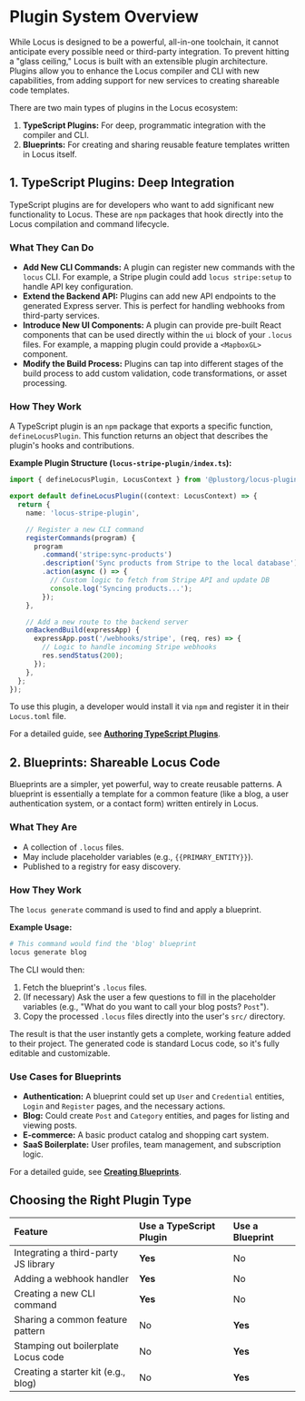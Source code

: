 # Plugin System Overview

While Locus is designed to be a powerful, all-in-one toolchain, it cannot anticipate every possible need or third-party integration. To prevent hitting a "glass ceiling," Locus is built with an extensible plugin architecture. Plugins allow you to enhance the Locus compiler and CLI with new capabilities, from adding support for new services to creating shareable code templates.

There are two main types of plugins in the Locus ecosystem:

1.  **TypeScript Plugins:** For deep, programmatic integration with the compiler and CLI.
2.  **Blueprints:** For creating and sharing reusable feature templates written in Locus itself.

## 1. TypeScript Plugins: Deep Integration

TypeScript plugins are for developers who want to add significant new functionality to Locus. These are `npm` packages that hook directly into the Locus compilation and command lifecycle.

### What They Can Do

*   **Add New CLI Commands:** A plugin can register new commands with the `locus` CLI. For example, a Stripe plugin could add `locus stripe:setup` to handle API key configuration.
*   **Extend the Backend API:** Plugins can add new API endpoints to the generated Express server. This is perfect for handling webhooks from third-party services.
*   **Introduce New UI Components:** A plugin can provide pre-built React components that can be used directly within the `ui` block of your `.locus` files. For example, a mapping plugin could provide a `<MapboxGL>` component.
*   **Modify the Build Process:** Plugins can tap into different stages of the build process to add custom validation, code transformations, or asset processing.

### How They Work

A TypeScript plugin is an `npm` package that exports a specific function, `defineLocusPlugin`. This function returns an object that describes the plugin's hooks and contributions.

**Example Plugin Structure (`locus-stripe-plugin/index.ts`):**

```typescript
import { defineLocusPlugin, LocusContext } from '@plustorg/locus-plugin-sdk';

export default defineLocusPlugin((context: LocusContext) => {
  return {
    name: 'locus-stripe-plugin',

    // Register a new CLI command
    registerCommands(program) {
      program
        .command('stripe:sync-products')
        .description('Sync products from Stripe to the local database')
        .action(async () => {
          // Custom logic to fetch from Stripe API and update DB
          console.log('Syncing products...');
        });
    },

    // Add a new route to the backend server
    onBackendBuild(expressApp) {
      expressApp.post('/webhooks/stripe', (req, res) => {
        // Logic to handle incoming Stripe webhooks
        res.sendStatus(200);
      });
    },
  };
});
```

To use this plugin, a developer would install it via `npm` and register it in their `Locus.toml` file.

For a detailed guide, see **[Authoring TypeScript Plugins](./typescript-plugins.md)**.

## 2. Blueprints: Shareable Locus Code

Blueprints are a simpler, yet powerful, way to create reusable patterns. A blueprint is essentially a template for a common feature (like a blog, a user authentication system, or a contact form) written entirely in Locus.

### What They Are

*   A collection of `.locus` files.
*   May include placeholder variables (e.g., `{{PRIMARY_ENTITY}}`).
*   Published to a registry for easy discovery.

### How They Work

The `locus generate` command is used to find and apply a blueprint.

**Example Usage:**

```bash
# This command would find the 'blog' blueprint
locus generate blog
```

The CLI would then:
1.  Fetch the blueprint's `.locus` files.
2.  (If necessary) Ask the user a few questions to fill in the placeholder variables (e.g., "What do you want to call your blog posts? `Post`").
3.  Copy the processed `.locus` files directly into the user's `src/` directory.

The result is that the user instantly gets a complete, working feature added to their project. The generated code is standard Locus code, so it's fully editable and customizable.

### Use Cases for Blueprints

*   **Authentication:** A blueprint could set up `User` and `Credential` entities, `Login` and `Register` pages, and the necessary actions.
*   **Blog:** Could create `Post` and `Category` entities, and pages for listing and viewing posts.
*   **E-commerce:** A basic product catalog and shopping cart system.
*   **SaaS Boilerplate:** User profiles, team management, and subscription logic.

For a detailed guide, see **[Creating Blueprints](./blueprints.md)**.

## Choosing the Right Plugin Type

| Feature                               | Use a TypeScript Plugin | Use a Blueprint                     |
| :------------------------------------ | :---------------------- | :---------------------------------- |
| Integrating a third-party JS library  | **Yes**                 | No                                  |
| Adding a webhook handler              | **Yes**                 | No                                  |
| Creating a new CLI command            | **Yes**                 | No                                  |
| Sharing a common feature pattern      | No                      | **Yes**                             |
| Stamping out boilerplate Locus code   | No                      | **Yes**                             |
| Creating a starter kit (e.g., blog)   | No                      | **Yes**                             |
